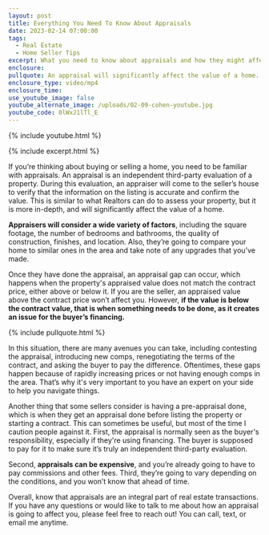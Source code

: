 ```yaml
---
layout: post
title: Everything You Need To Know About Appraisals
date: 2023-02-14 07:00:00
tags:
  - Real Estate
  - Home Seller Tips
excerpt: What you need to know about appraisals and how they might affect you.
enclosure:
pullquote: An appraisal will significantly affect the value of a home.
enclosure_type: video/mp4
enclosure_time:
use_youtube_image: false
youtube_alternate_image: /uploads/02-09-cohen-youtube.jpg
youtube_code: 0lWxJ1lTl_E
---
```

{% include youtube.html %}

{% include excerpt.html %}

If you’re thinking about buying or selling a home, you need to be familiar with appraisals. An appraisal is an independent third-party evaluation of a property. During this evaluation, an appraiser will come to the seller’s house to verify that the information on the listing is accurate and confirm the value. This is similar to what Realtors can do to assess your property, but it is more in-depth, and will significantly affect the value of a home.&nbsp;

**Appraisers will consider a wide variety of factors**, including the square footage, the number of bedrooms and bathrooms, the quality of construction, finishes, and location. Also, they’re going to compare your home to similar ones in the area and take note of any upgrades that you’ve made.&nbsp;

Once they have done the appraisal, an appraisal gap can occur, which happens when the property's appraised value does not match the contract price, either above or below it. If you are the seller, an appraised value above the contract price won’t affect you. However, **if the value is below the contract value, that is when something needs to be done, as it creates an issue for the buyer’s financing.**

{% include pullquote.html %}

In this situation, there are many avenues you can take, including contesting the appraisal, introducing new comps, renegotiating the terms of the contract, and asking the buyer to pay the difference. Oftentimes, these gaps happen because of rapidly increasing prices or not having enough comps in the area. That’s why it's very important to you have an expert on your side to help you navigate things.&nbsp;

Another thing that some sellers consider is having a pre-appraisal done, which is when they get an appraisal done before listing the property or starting a contract. This can sometimes be useful, but most of the time I caution people against it. First, the appraisal is normally seen as the buyer's responsibility, especially if they're using financing. The buyer is supposed to pay for it to make sure it’s truly an independent third-party evaluation.&nbsp;

Second, **appraisals can be expensive**, and you’re already going to have to pay commissions and other fees. Third, they’re going to vary depending on the conditions, and you won’t know that ahead of time.

Overall, know that appraisals are an integral part of real estate transactions. If you have any questions or would like to talk to me about how an appraisal is going to affect you, please feel free to reach out! You can call, text, or email me anytime.